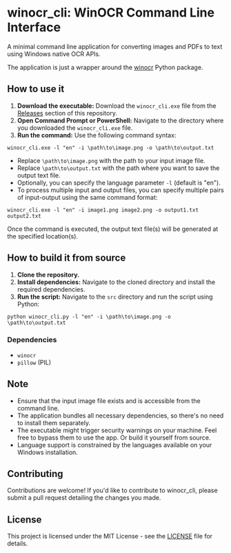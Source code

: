# winocr_cli: WinOCR Command Line Interface
A minimal command line application for converting images and PDFs to text using Windows native OCR APIs.

The application is just a wrapper around the [winocr](https://github.com/GitHub30/winocr) Python package.

## How to use it
1. **Download the executable:** Download the `winocr_cli.exe` file from the [Releases](https://github.com/thatgurjot/winocr_cli/releases) section of this repository.
2. **Open Command Prompt or PowerShell:** Navigate to the directory where you downloaded the `winocr_cli.exe` file.
3. **Run the command:** Use the following command syntax:
```
winocr_cli.exe -l "en" -i \path\to\image.png -o \path\to\output.txt
```
- Replace `\path\to\image.png` with the path to your input image file.
- Replace `\path\to\output.txt` with the path where you want to save the output text file.
- Optionally, you can specify the language parameter `-l` (default is "en").
- To process multiple input and output files, you can specify multiple pairs of input-output using the same command format:
```
winocr_cli.exe -l "en" -i image1.png image2.png -o output1.txt output2.txt
```

Once the command is executed, the output text file(s) will be generated at the specified location(s).

## How to build it from source 
1. **Clone the repository.**
2. **Install dependencies:** Navigate to the cloned directory and install the required dependencies.
3. **Run the script:** Navigate to the `src` directory and run the script using Python:
```
python winocr_cli.py -l "en" -i \path\to\image.png -o \path\to\output.txt
```

### Dependencies
- `winocr`
- `pillow` (PIL)

## Note
- Ensure that the input image file exists and is accessible from the command line.
- The application bundles all necessary dependencies, so there's no need to install them separately.
- The executable might trigger security warnings on your machine. Feel free to bypass them to use the app. Or build it yourself from source.
- Language support is constrained by the languages available on your Windows installation.

## Contributing
Contributions are welcome! If you'd like to contribute to winocr_cli, please submit a pull request detailing the changes you made.

## License
This project is licensed under the MIT License - see the [LICENSE](LICENSE) file for details.
